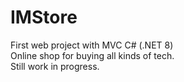 # IMStore
First web project with MVC C# (.NET 8) <br>
Online shop for buying all kinds of tech. <br>
Still work in progress.
